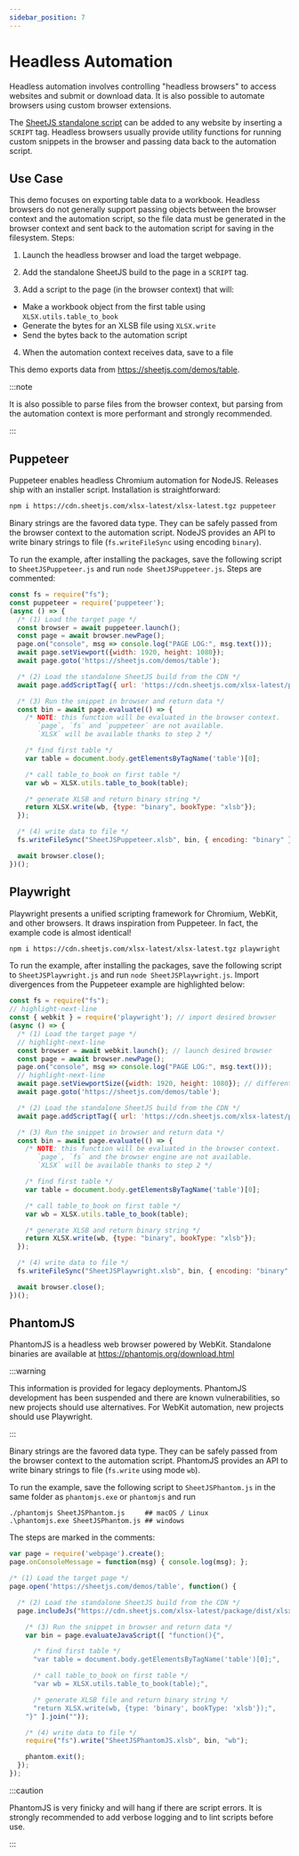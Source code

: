 ```yaml
---
sidebar_position: 7
---
```


# Headless Automation

Headless automation involves controlling "headless browsers" to access websites
and submit or download data.  It is also possible to automate browsers using
custom browser extensions.

The [SheetJS standalone script](../../installation/standalone) can be added to
any website by inserting a `SCRIPT` tag.  Headless browsers usually provide
utility functions for running custom snippets in the browser and passing data
back to the automation script.

## Use Case

This demo focuses on exporting table data to a workbook.  Headless browsers do
not generally support passing objects between the browser context and the
automation script, so the file data must be generated in the browser context
and sent back to the automation script for saving in the filesystem.  Steps:

1) Launch the headless browser and load the target webpage.

2) Add the standalone SheetJS build to the page in a `SCRIPT` tag.

3) Add a script to the page (in the browser context) that will:

- Make a workbook object from the first table using `XLSX.utils.table_to_book`
- Generate the bytes for an XLSB file using `XLSX.write`
- Send the bytes back to the automation script

4) When the automation context receives data, save to a file

This demo exports data from <https://sheetjs.com/demos/table>.

:::note

It is also possible to parse files from the browser context, but parsing from
the automation context is more performant and strongly recommended.

:::

## Puppeteer

Puppeteer enables headless Chromium automation for NodeJS.  Releases ship with
an installer script.  Installation is straightforward:

```bash
npm i https://cdn.sheetjs.com/xlsx-latest/xlsx-latest.tgz puppeteer
```

Binary strings are the favored data type.  They can be safely passed from the
browser context to the automation script.  NodeJS provides an API to write
binary strings to file (`fs.writeFileSync` using encoding `binary`).

To run the example, after installing the packages, save the following script to
`SheetJSPuppeteer.js` and run `node SheetJSPuppeteer.js`.  Steps are commented:

```js title="SheetJSPuppeteer.js"
const fs = require("fs");
const puppeteer = require('puppeteer');
(async () => {
  /* (1) Load the target page */
  const browser = await puppeteer.launch();
  const page = await browser.newPage();
  page.on("console", msg => console.log("PAGE LOG:", msg.text()));
  await page.setViewport({width: 1920, height: 1080});
  await page.goto('https://sheetjs.com/demos/table');

  /* (2) Load the standalone SheetJS build from the CDN */
  await page.addScriptTag({ url: 'https://cdn.sheetjs.com/xlsx-latest/package/dist/xlsx.full.min.js' });

  /* (3) Run the snippet in browser and return data */
  const bin = await page.evaluate(() => {
    /* NOTE: this function will be evaluated in the browser context.
       `page`, `fs` and `puppeteer` are not available.
       `XLSX` will be available thanks to step 2 */

    /* find first table */
    var table = document.body.getElementsByTagName('table')[0];

    /* call table_to_book on first table */
    var wb = XLSX.utils.table_to_book(table);

    /* generate XLSB and return binary string */
    return XLSX.write(wb, {type: "binary", bookType: "xlsb"});
  });

  /* (4) write data to file */
  fs.writeFileSync("SheetJSPuppeteer.xlsb", bin, { encoding: "binary" });

  await browser.close();
})();
```

## Playwright

Playwright presents a unified scripting framework for Chromium, WebKit, and
other browsers.  It draws inspiration from Puppeteer.  In fact, the example
code is almost identical!

```bash
npm i https://cdn.sheetjs.com/xlsx-latest/xlsx-latest.tgz playwright
```

To run the example, after installing the packages, save the following script to
`SheetJSPlaywright.js` and run `node SheetJSPlaywright.js`.  Import divergences
from the Puppeteer example are highlighted below:

```js title="SheetJSPlaywright.js"
const fs = require("fs");
// highlight-next-line
const { webkit } = require('playwright'); // import desired browser
(async () => {
  /* (1) Load the target page */
  // highlight-next-line
  const browser = await webkit.launch(); // launch desired browser
  const page = await browser.newPage();
  page.on("console", msg => console.log("PAGE LOG:", msg.text()));
  // highlight-next-line
  await page.setViewportSize({width: 1920, height: 1080}); // different name :(
  await page.goto('https://sheetjs.com/demos/table');

  /* (2) Load the standalone SheetJS build from the CDN */
  await page.addScriptTag({ url: 'https://cdn.sheetjs.com/xlsx-latest/package/dist/xlsx.full.min.js' });

  /* (3) Run the snippet in browser and return data */
  const bin = await page.evaluate(() => {
    /* NOTE: this function will be evaluated in the browser context.
       `page`, `fs` and the browser engine are not available.
       `XLSX` will be available thanks to step 2 */

    /* find first table */
    var table = document.body.getElementsByTagName('table')[0];

    /* call table_to_book on first table */
    var wb = XLSX.utils.table_to_book(table);

    /* generate XLSB and return binary string */
    return XLSX.write(wb, {type: "binary", bookType: "xlsb"});
  });

  /* (4) write data to file */
  fs.writeFileSync("SheetJSPlaywright.xlsb", bin, { encoding: "binary" });

  await browser.close();
})();
```


## PhantomJS

PhantomJS is a headless web browser powered by WebKit.  Standalone binaries are
available at <https://phantomjs.org/download.html>

:::warning 

This information is provided for legacy deployments.  PhantomJS development has
been suspended and there are known vulnerabilities, so new projects should use
alternatives.  For WebKit automation, new projects should use Playwright.

:::

Binary strings are the favored data type.  They can be safely passed from the
browser context to the automation script.  PhantomJS provides an API to write
binary strings to file (`fs.write` using mode `wb`).

To run the example, save the following script to `SheetJSPhantom.js` in the same
folder as `phantomjs.exe` or `phantomjs` and run

```
./phantomjs SheetJSPhantom.js     ## macOS / Linux
.\phantomjs.exe SheetJSPhantom.js ## windows
```

The steps are marked in the comments:

```js title="SheetJSPhantom.js"
var page = require('webpage').create();
page.onConsoleMessage = function(msg) { console.log(msg); };

/* (1) Load the target page */
page.open('https://sheetjs.com/demos/table', function() {

  /* (2) Load the standalone SheetJS build from the CDN */
  page.includeJs("https://cdn.sheetjs.com/xlsx-latest/package/dist/xlsx.full.min.js", function() {

    /* (3) Run the snippet in browser and return data */
    var bin = page.evaluateJavaScript([ "function(){",

      /* find first table */
      "var table = document.body.getElementsByTagName('table')[0];",

      /* call table_to_book on first table */
      "var wb = XLSX.utils.table_to_book(table);",

      /* generate XLSB file and return binary string */
      "return XLSX.write(wb, {type: 'binary', bookType: 'xlsb'});",
    "}" ].join(""));

    /* (4) write data to file */
    require("fs").write("SheetJSPhantomJS.xlsb", bin, "wb");

    phantom.exit();
  });
});
```

:::caution

PhantomJS is very finicky and will hang if there are script errors.  It is
strongly recommended to add verbose logging and to lint scripts before use.

:::
